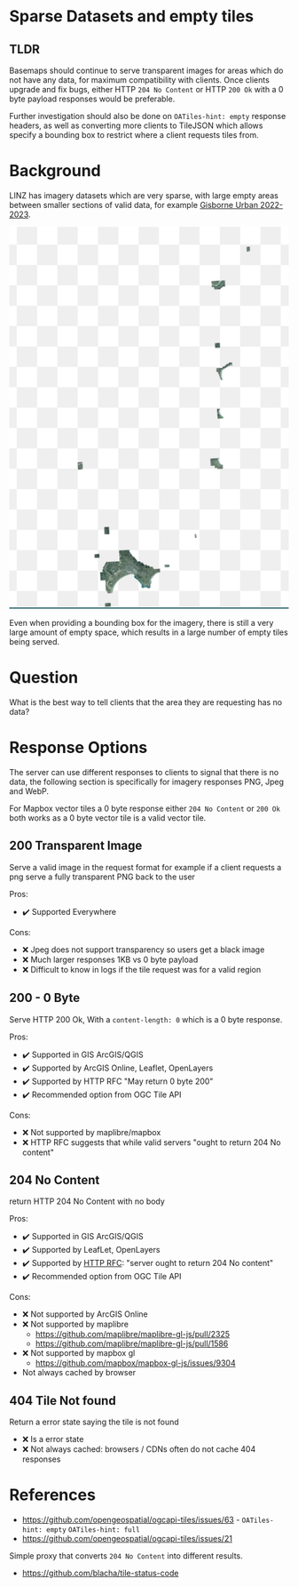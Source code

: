 # Sparse Datasets and empty tiles

## TLDR

Basemaps should continue to serve transparent images for areas which do not have any data, for maximum compatibility with clients. Once clients upgrade and fix bugs, either HTTP `204 No Content` or HTTP `200 Ok` with a 0 byte payload responses would be preferable.

Further investigation should also be done on `OATiles-hint: empty` response headers, as well as converting more clients to TileJSON which allows specify a bounding box to restrict where a client requests tiles from.

# Background

LINZ has imagery datasets which are very sparse, with large empty areas between smaller sections of valid data, for example [Gisborne Urban 2022-2023](https://basemaps.linz.govt.nz/?i=gisborne-2022-2023-0.1m).

[![Gisborne 2023](./static/2023-06-26-gisborne-2023.png)](https://basemaps.linz.govt.nz/?i=gisborne-2022-2023-0.1m)

Even when providing a bounding box for the imagery, there is still a very large amount of empty space, which results in a large number of empty tiles being served.

# Question

What is the best way to tell clients that the area they are requesting has no data?

# Response Options

The server can use different responses to clients to signal that there is no data, the following section is specifically for imagery responses PNG, Jpeg and WebP.

For Mapbox vector tiles a 0 byte response either `204 No Content` or `200 Ok` both works as a 0 byte vector tile is a valid vector tile.

## 200 Transparent Image

Serve a valid image in the request format for example if a client requests a png serve a fully transparent PNG back to the user

Pros:

- ✔️ Supported Everywhere

Cons:

- ❌ Jpeg does not support transparency so users get a black image
- ❌ Much larger responses 1KB vs 0 byte payload
- ❌ Difficult to know in logs if the tile request was for a valid region

## 200 - 0 Byte

Serve HTTP 200 Ok, With a `content-length: 0` which is a 0 byte response.

Pros:

- ✔️ Supported in GIS ArcGIS/QGIS
- ✔️ Supported by ArcGIS Online, Leaflet, OpenLayers
- ✔️ Supported by HTTP RFC "May return 0 byte 200"
- ✔️ Recommended option from OGC Tile API

Cons:

- ❌ Not supported by maplibre/mapbox
- ❌ HTTP RFC suggests that while valid servers "ought to return 204 No content"

## 204 No Content

return HTTP 204 No Content with no body

Pros:

- ✔️ Supported in GIS ArcGIS/QGIS
- ✔️ Supported by LeafLet, OpenLayers
- ✔️ Supported by [HTTP RFC](https://www.rfc-editor.org/rfc/rfc9110.html#name-200-ok):  "server ought to return 204 No content"
- ✔️ Recommended option from OGC Tile API

Cons:

- ❌ Not supported by ArcGIS Online
- ❌ Not supported by maplibre
  - https://github.com/maplibre/maplibre-gl-js/pull/2325
  - https://github.com/maplibre/maplibre-gl-js/pull/1586
- ❌ Not supported by mapbox gl
  - https://github.com/mapbox/mapbox-gl-js/issues/9304
- Not always cached by browser

## 404 Tile Not found

Return a error state saying the tile is not found

- ❌ Is a error state
- ❌ Not always cached: browsers / CDNs often do not cache 404 responses

# References

- https://github.com/opengeospatial/ogcapi-tiles/issues/63 - `OATiles-hint: empty` `OATiles-hint: full`
- https://github.com/opengeospatial/ogcapi-tiles/issues/21

Simple proxy that converts `204 No Content` into different results.

- https://github.com/blacha/tile-status-code
